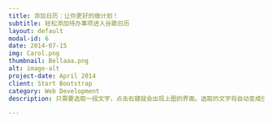 ```yaml
---
title: 添加日历：让你更好的做计划！
subtitle: 轻松添加待办事项进入谷歌日历
layout: default
modal-id: 6
date: 2014-07-15
img: Carol.png
thumbnail: Bellaaa.png
alt: image-alt
project-date: April 2014
client: Start Bootstrap
category: Web Development
description: 只需要选取一段文字，点击右键就会出现上图的界面。选取的文字将自动变成任务，而时间也会智能地根据现在时间调整。非常方便的就可以添加待办事项(˶˚ ᗨ ˚˶)

---
```

